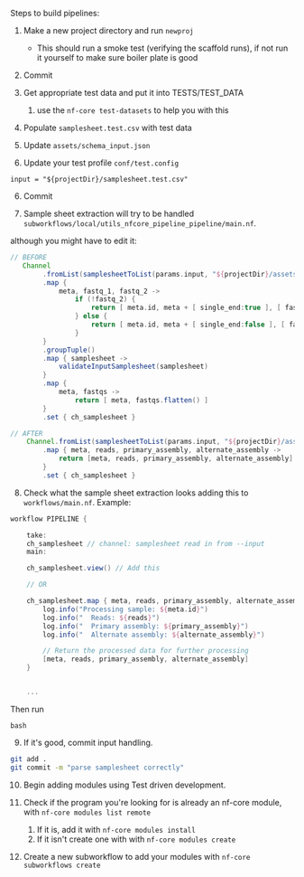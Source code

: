 Steps to build pipelines:

1. Make a new project directory and run `newproj`

   - This should run a smoke test (verifying the scaffold runs), if not run it yourself to make sure boiler plate is good

2. Commit

3. Get appropriate test data and put it into TESTS/TEST_DATA

   1. use the `nf-core test-datasets` to help you with this

4. Populate `samplesheet.test.csv` with test data

5. Update `assets/schema_input.json`

6. Update your test profile `conf/test.config`

```
input = "${projectDir}/samplesheet.test.csv"
```

6. Commit

7. Sample sheet extraction will try to be handled `subworkflows/local/utils_nfcore_pipeline_pipeline/main.nf`.

although you might have to edit it:

```groovy
// BEFORE
   Channel
        .fromList(samplesheetToList(params.input, "${projectDir}/assets/schema_input.json"))
        .map {
            meta, fastq_1, fastq_2 ->
                if (!fastq_2) {
                    return [ meta.id, meta + [ single_end:true ], [ fastq_1 ] ]
                } else {
                    return [ meta.id, meta + [ single_end:false ], [ fastq_1, fastq_2 ] ]
                }
        }
        .groupTuple()
        .map { samplesheet ->
            validateInputSamplesheet(samplesheet)
        }
        .map {
            meta, fastqs ->
                return [ meta, fastqs.flatten() ]
        }
        .set { ch_samplesheet }

// AFTER
    Channel.fromList(samplesheetToList(params.input, "${projectDir}/assets/schema_input.json"))
        .map { meta, reads, primary_assembly, alternate_assembly ->
            return [meta, reads, primary_assembly, alternate_assembly]
        }
        .set { ch_samplesheet }
```

8. Check what the sample sheet extraction looks adding this to `workflows/main.nf`. Example:

```groovy
workflow PIPELINE {

    take:
    ch_samplesheet // channel: samplesheet read in from --input
    main:

    ch_samplesheet.view() // Add this

    // OR

    ch_samplesheet.map { meta, reads, primary_assembly, alternate_assembly ->
        log.info("Processing sample: ${meta.id}")
        log.info("  Reads: ${reads}")
        log.info("  Primary assembly: ${primary_assembly}")
        log.info("  Alternate assembly: ${alternate_assembly}")

        // Return the processed data for further processing
        [meta, reads, primary_assembly, alternate_assembly]
    }


    ...
```

Then run

```
bash
```

9. If it's good, commit input handling.

```bash
git add .
git commit -m "parse samplesheet correctly"
```

10. Begin adding modules using Test driven development.
1. Check if the program you're looking for is already an nf-core module, with `nf-core modules list remote`

   1. If it is, add it with `nf-core modules install`
   2. If it isn't create one with with `nf-core modules create`

1. Create a new subworkflow to add your modules with `nf-core subworkflows create`
